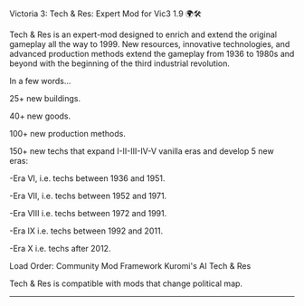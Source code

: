 Victoria 3: Tech & Res: Expert Mod for Vic3 1.9 🌍🛠️

Tech & Res is an expert-mod designed to enrich and extend the original gameplay all the way to 1999. New resources, innovative technologies, and advanced production methods extend the gameplay from 1936 to 1980s and beyond with the beginning of the third industrial revolution.

In a few words...

25+ new buildings.

40+ new goods.

100+ new production methods.

150+ new techs that expand I-II-III-IV-V vanilla eras and develop 5 new eras:

-Era VI, i.e. techs between 1936 and 1951.

-Era VII, i.e. techs between 1952 and 1971.

-Era VIII i.e. techs between 1972 and 1991.

-Era IX i.e. techs between 1992 and 2011.

-Era X i.e. techs after 2012.

Load Order:
Community Mod Framework
Kuromi's AI
Tech & Res

Tech & Res is compatible with mods that change political map.
_________________________________________________________________
